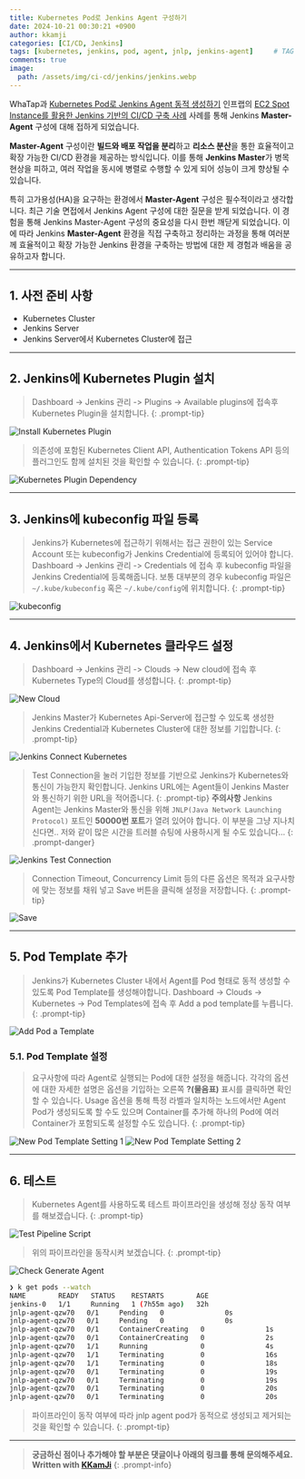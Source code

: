 ```yaml
---
title: Kubernetes Pod로 Jenkins Agent 구성하기
date: 2024-10-21 00:30:21 +0900
author: kkamji
categories: [CI/CD, Jenkins]
tags: [kubernetes, jenkins, pod, agent, jnlp, jenkins-agent]     # TAG names should always be lowercase
comments: true
image:
  path: /assets/img/ci-cd/jenkins/jenkins.webp
---
```


WhaTap과 [Kubernetes Pod로 Jenkins Agent 동적 생성하기](https://www.whatap.io/bbs/board.php?bo_table=blog&wr_id=34&page=9) 인프랩의 [EC2 Spot Instance를 활용한 Jenkins 기반의 CI/CD 구축 사례](https://aws.amazon.com/ko/blogs/tech/inflab-ec2-spot-instance/) 사례를 통해 Jenkins **Master-Agent** 구성에 대해 접하게 되었습니다.

**Master-Agent** 구성이란 **빌드와 배포 작업을 분리**하고 **리소스 분산**을 통한 효율적이고 확장 가능한 CI/CD 환경을 제공하는 방식입니다. 이를 통해 **Jenkins Master**가 병목 현상을 피하고, 여러 작업을 동시에 병렬로 수행할 수 있게 되어 성능이 크게 향상될 수 있습니다.

특히 고가용성(HA)을 요구하는 환경에서 **Master-Agent** 구성은 필수적이라고 생각합니다. 최근 기술 면접에서 Jenkins Agent 구성에 대한 질문을 받게 되었습니다. 이 경험을 통해 Jenkins Master-Agent 구성의 중요성을 다시 한번 깨닫게 되었습니다. 이에 따라 Jenkins **Master-Agent** 환경을 직접 구축하고 정리하는 과정을 통해 여러분께 효율적이고 확장 가능한 Jenkins 환경을 구축하는 방법에 대한 제 경험과 배움을 공유하고자 합니다.

---

## 1. 사전 준비 사항

- Kubernetes Cluster
- Jenkins Server
- Jenkins Server에서 Kubernetes Cluster에 접근

---

## 2. Jenkins에 Kubernetes Plugin 설치

> Dashboard -> Jenkins 관리 -> Plugins -> Available plugins에 접속후 Kubernetes Plugin을 설치합니다.
{: .prompt-tip}

![Install Kubernetes Plugin](/assets/img/ci-cd/jenkins/kubernetes-plugin.png)

> 의존성에 포함된 Kubernetes Client API, Authentication Tokens API 등의 플러그인도 함께 설치된 것을 확인할 수 있습니다.
{: .prompt-tip}

![Kubernetes Plugin Dependency](/assets/img/ci-cd/jenkins/kubernetes-plugin-dependency.png)

---

## 3. Jenkins에 kubeconfig 파일 등록

> Jenkins가 Kubernetes에 접근하기 위해서는 접근 권한이 있는 Service Account 또는 kubeconfig가 Jenkins Credential에 등록되어 있어야 합니다.
> Dashboard -> Jenkins 관리 -> Credentials 에 접속 후 kubeconfig 파일을 Jenkins Credential에 등록해줍니다.
> 보통 대부분의 경우 kubeconfig 파일은 `~/.kube/kubeconfig` 혹은 `~/.kube/config`에 위치합니다.
{: .prompt-tip}

![kubeconfig](/assets/img/ci-cd/jenkins/kube-config-credential.png)

---

## 4. Jenkins에서 Kubernetes 클라우드 설정

> Dashboard -> Jenkins 관리 -> Clouds -> New cloud에 접속 후 Kubernetes Type의 Cloud를 생성합니다.
{: .prompt-tip}

![New Cloud](/assets/img/ci-cd/jenkins/new-cloud.png)

> Jenkins Master가 Kubernetes Api-Server에 접근할 수 있도록 생성한 Jenkins Credential과 Kubernetes Cluster에 대한 정보를 기입합니다.
{: .prompt-tip}

![Jenkins Connect Kubernetes](/assets/img/ci-cd/jenkins/jenkins-connect-kubernetes.png)

> Test Connection을 눌러 기입한 정보를 기반으로 Jenkins가 Kubernetes와 통신이 가능한지 확인합니다.
> Jenkins URL에는 Agent들이 Jenkins Master와 통신하기 위한 URL을 적어줍니다.
{: .prompt-tip}
> **주의사항**
> Jenkins Agent는 Jenkins Master와 통신을 위해 `JNLP(Java Network Launching Protocol)` 포트인 **50000번 포트**가 열려 있어야 합니다.
> 이 부분을 그냥 지나치신다면.. 저와 같이 많은 시간을 트러블 슈팅에 사용하시게 될 수도 있습니다...
{: .prompt-danger}

![Jenkins Test Connection](/assets/img/ci-cd/jenkins/test-connection.png)

> Connection Timeout, Concurrency Limit 등의 다른 옵션은 목적과 요구사항에 맞는 정보를 채워 넣고 Save 버튼을 클릭해 설정을 저장합니다.
{: .prompt-tip}

![Save](/assets/img/ci-cd/jenkins/kubernetes-cloud-save.png)

---

## 5. Pod Template 추가

> Jenkins가 Kubernetes Cluster 내에서 Agent를 Pod 형태로 동적 생성할 수 있도록 Pod Template를 생성해야합니다.
> Dashboard -> Clouds -> Kubernetes -> Pod Templates에 접속 후 Add a pod template를 누릅니다.
{: .prompt-tip}

![Add Pod a Template](/assets/img/ci-cd/jenkins/add-pod-template.png)

### 5.1. Pod Template 설정

> 요구사항에 따라 Agent로 실행되는 Pod에 대한 설정을 해줍니다. 각각의 옵션에 대한 자세한 설명은 옵션을 기입하는 오른쪽 **?(물음표)** 표시를 클릭하면 확인할 수 있습니다.
> Usage 옵션을 통해 특정 라벨과 일치하는 노드에서만 Agent Pod가 생성되도록 할 수도 있으며 Container를 추가해 하나의 Pod에 여러 Container가 포함되도록 설정할 수도 있습니다.
{: .prompt-tip}

![New Pod Template Setting 1](/assets/img/ci-cd/jenkins/new-pod-template-setting-1.png)
![New Pod Template Setting 2](/assets/img/ci-cd/jenkins/new-pod-template-setting-2.png)

---

## 6. 테스트

> Kubernetes Agent를 사용하도록 테스트 파이프라인을 생성해 정상 동작 여부를 해보겠습니다.
{: .prompt-tip}

![Test Pipeline Script](/assets/img/ci-cd/jenkins/test-pipeline-script.png)

> 위의 파이프라인을 동작시켜 보겠습니다.
{: .prompt-tip}

![Check Generate Agent](/assets/img/ci-cd/jenkins/check-generate-agent.png)

```bash
❯ k get pods --watch
NAME        READY   STATUS    RESTARTS        AGE
jenkins-0   1/1     Running   1 (7h55m ago)   32h
jnlp-agent-qzw70   0/1     Pending   0               0s
jnlp-agent-qzw70   0/1     Pending   0               0s
jnlp-agent-qzw70   0/1     ContainerCreating   0               1s
jnlp-agent-qzw70   0/1     ContainerCreating   0               2s
jnlp-agent-qzw70   1/1     Running             0               4s
jnlp-agent-qzw70   1/1     Terminating         0               16s
jnlp-agent-qzw70   1/1     Terminating         0               18s
jnlp-agent-qzw70   0/1     Terminating         0               19s
jnlp-agent-qzw70   0/1     Terminating         0               19s
jnlp-agent-qzw70   0/1     Terminating         0               20s
jnlp-agent-qzw70   0/1     Terminating         0               20s
```
> 파이프라인이 동작 여부에 따라 jnlp agent pod가 동적으로 생성되고 제거되는 것을 확인할 수 있습니다.
{: .prompt-tip}

---
> **궁금하신 점이나 추가해야 할 부분은 댓글이나 아래의 링크를 통해 문의해주세요.**  
> **Written with [KKamJi](https://www.linkedin.com/in/taejikim/)**
{: .prompt-info}
